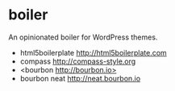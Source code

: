 boiler
======

An opinionated boiler for WordPress themes.

- html5boilerplate <http://html5boilerplate.com>
- compass <http://compass-style.org>
- <bourbon http://bourbon.io>
- bourbon neat <http://neat.bourbon.io>
